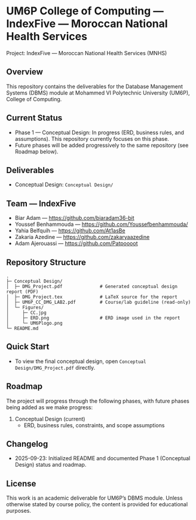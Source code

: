 UM6P College of Computing — IndexFive — Moroccan National Health Services
===============================================================

Project: IndexFive — Moroccan National Health Services (MNHS)

Overview
--------
This repository contains the deliverables for the Database Management Systems (DBMS) module at Mohammed VI Polytechnic University (UM6P), College of Computing. 

Current Status
--------------
- Phase 1 — Conceptual Design: In progress (ERD, business rules, and assumptions). This repository currently focuses on this phase.
- Future phases will be added progressively to the same repository (see Roadmap below).

Deliverables
------------
- Conceptual Design: `Conceptual Design/`

Team — IndexFive
-----------------
- Biar Adam — https://github.com/biaradam36-bit
- Youssef Benhammouda — https://github.com/Youssefbenhammouda/
- Yahia Belfquih — https://github.com/At1asBe
- Zakaria Azedine — https://github.com/zakaryaazedine
- Adam Ajerouassi — https://github.com/Patpoooot

Repository Structure
--------------------
```
.
├─ Conceptual Design/
│  ├─ DMG_Project.pdf              # Generated conceptual design report (PDF)
│  ├─ DMG_Project.tex              # LaTeX source for the report
│  ├─ UM6P_CC_DMG_LAB2.pdf         # Course/lab guideline (read-only)
│  └─ Figures/
│     ├─ CC.jpg
│     ├─ ERD.png                   # ERD image used in the report
│     └─ UM6Plogo.png
└─ README.md
```

Quick Start
-----------
- To view the final conceptual design, open `Conceptual Design/DMG_Project.pdf` directly.


Roadmap
-------
The project will progress through the following phases, with future phases being added as we make progress:

1) Conceptual Design (current)
    - ERD, business rules, constraints, and scope assumptions



Changelog
---------
- 2025-09-23: Initialized README and documented Phase 1 (Conceptual Design) status and roadmap.

License
-------
This work is an academic deliverable for UM6P’s DBMS module. Unless otherwise stated by course policy, the content is provided for educational purposes.
